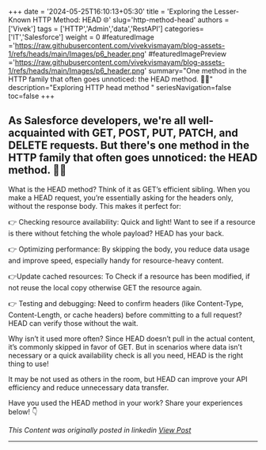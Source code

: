 +++
date = '2024-05-25T16:10:13+05:30'
title = 'Exploring the Lesser-Known HTTP Method: HEAD 🌐'
slug='http-method-head'
authors = ['Vivek']
tags = ['HTTP','Admin','data','RestAPI']
categories= ['IT','Salesforce']
weight = 0
#featuredImage ='https://raw.githubusercontent.com/vivekvismayam/blog-assets-1/refs/heads/main/Images/p6_header.png'
#featuredImagePreview ='https://raw.githubusercontent.com/vivekvismayam/blog-assets-1/refs/heads/main/Images/p6_header.png'
summary="One method in the HTTP family that often goes unnoticed: the HEAD method. 🕵️‍♂️"
description="Exploring HTTP head method "
seriesNavigation=false
toc=false
+++
&nbsp;  

## As Salesforce developers, we're all well-acquainted with GET, POST, PUT, PATCH, and DELETE requests. But there's one method in the HTTP family that often goes unnoticed: the HEAD method. 🕵️‍♂️

What is the HEAD method?
Think of it as GET’s efficient sibling. When you make a HEAD request, you’re essentially asking for the headers only, without the response body. This makes it perfect for:

👉 Checking resource availability: Quick and light! Want to see if a resource is there without fetching the whole payload? HEAD has your back.

👉 Optimizing performance: By skipping the body, you reduce data usage and improve speed, especially handy for resource-heavy content.

👉Update cached resources: To Check if a resource has been modified, if not reuse the local copy otherwise GET the resource again.

👉 Testing and debugging: Need to confirm headers (like Content-Type, Content-Length, or cache headers) before committing to a full request? HEAD can verify those without the wait.

Why isn’t it used more often?
Since HEAD doesn’t pull in the actual content, it’s commonly skipped in favor of GET. But in scenarios where data isn’t necessary or a quick availability check is all you need, HEAD is the right thing to use!

It may be not used as others in the room, but HEAD can improve your API efficiency and reduce unnecessary data transfer.

Have you used the HEAD method in your work? Share your experiences below! 👇

*This Content was originally posted in linkedin [View Post](https://www.linkedin.com/posts/vivekvismayam_%F0%9D%90%8D%F0%9D%90%9E%F0%9D%90%B0-%F0%9D%90%82%F0%9D%90%A8%F0%9D%90%A6%F0%9D%90%A6%F0%9D%90%9A%F0%9D%90%A7%F0%9D%90%9D-%F0%9D%90%A2%F0%9D%90%A7-%F0%9D%90%AC%F0%9D%90%9F-%F0%9D%90%9C%F0%9D%90%A5%F0%9D%90%A2-activity-7259929705787609088-c2Kt?utm_source=social_share_send&utm_medium=member_desktop_web&rcm=ACoAAA_bVqsB5ZA6FQt9Rk3q8WfamtkMsTNLxRo)*

***